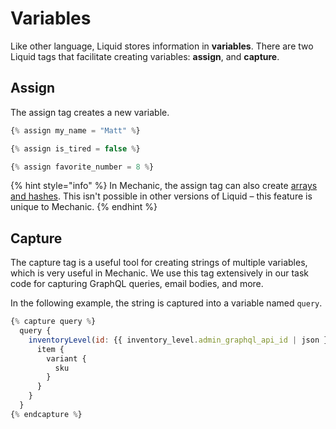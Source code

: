 # Variables

Like other language, Liquid stores information in **variables**. There are two Liquid tags that facilitate creating variables: **assign**, and **capture**.

## Assign

The assign tag creates a new variable.

```javascript
{% assign my_name = "Matt" %}

{% assign is_tired = false %}

{% assign favorite_number = 8 %}
```

{% hint style="info" %}
In Mechanic, the assign tag can also create [arrays and hashes](../../mechanic-liquid/arrays-and-hashes.md). This isn't possible in other versions of Liquid – this feature is unique to Mechanic.
{% endhint %}

## Capture

The capture tag is a useful tool for creating strings of multiple variables, which is very useful in Mechanic. We use this tag extensively in our task code for capturing GraphQL queries, email bodies, and more.

In the following example, the string is captured into a variable named `query`.

```javascript
{% capture query %}
  query {
    inventoryLevel(id: {{ inventory_level.admin_graphql_api_id | json }}) {
      item {
        variant {
          sku
        }
      }
    }
  }
{% endcapture %}
```

